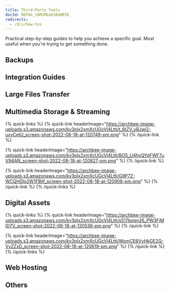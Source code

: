 ```yaml
---
title: Third-Party Tools
docId: REPde_t8MJMDaE2BU8RfQ
redirects:
  - /dcs/how-tos
---
```


Practical step-by-step guides to help you achieve a specific goal. Most useful when you're trying to get something done.

## Backups

[](docId:3gNhGvPOi3DFDya6NyVb0)&#x20;

[](docId:y-G_lQNpFO15OPh_cevQM)&#x20;

[](docId:-qeCzVrbZxM-Wz6P5SQbZ)&#x20;

[](docId:fFkBYzSTI_0eLD8aohftm)&#x20;

[](docId:5_zxVAqCUku5pVX0OTwSW)&#x20;

[](docId:VzNAjuGSXXvsIh-mfhKVr)&#x20;

## Integration Guides

[](docId:rnZKB53zoxOVjYLcnHngs)&#x20;

[](docId:cJm_o93WkIvh0qm40oBlV)&#x20;

[](docId:ck-R5xTsfq4VjCP4pJC-8)&#x20;

[](docId:e8RYUgo0V1EGA6wbuvb2x)&#x20;

[](docId:lvqkxgrbdMrqc1XnnvDFj)&#x20;

[](docId:pRj_WJuVm3TDmaSG6zM55)&#x20;

[](docId:3fdjlw0QhKg2w6FU4ZdbX)&#x20;

## Large Files Transfer

[](docId:9lzZ5MDR7j__XSFKFOY6g)&#x20;

[](docId:OkJongWeLGhPy4KKz34W4)&#x20;

[](docId:APk9353kCNcg5PKRPQ06u)&#x20;

[](docId:LdrqSoECrAyE_LQMvj3aF)&#x20;

[](docId:7zZjObABVo8nOy5KLm--f)&#x20;

[](docId:LcjEYyxUmyViTjNYy6hDd)&#x20;

## Multimedia Storage & Streaming

{% quick-links %}
{% quick-link headerImage="https://archbee-image-uploads.s3.amazonaws.com/kv3plx2xmXcUGcVl4Lttj/t_6tZV_yBJwl2-uxyCetU_screen-shot-2022-08-18-at-120749-pm.png" %}
[](docId:XjYoGwaE6ncc3xTICXOOu)&#x20;
{% /quick-link %}

{% quick-link headerImage="https://archbee-image-uploads.s3.amazonaws.com/kv3plx2xmXcUGcVl4Lttj/BO5_U4hvQYqFWF7uV94AN_screen-shot-2022-08-18-at-120827-pm.png" %}
[](docId:c0Ay0w8gxfln0EJxle0bz)&#x20;
{% /quick-link %}

{% quick-link headerImage="https://archbee-image-uploads.s3.amazonaws.com/kv3plx2xmXcUGcVl4Lttj/G9P7Z-WCQHDlo2W1FBlif_screen-shot-2022-08-18-at-120908-pm.png" %}
[](docId:Ywf4qZUmhJXxbFy55G8Mj)&#x20;
{% /quick-link %}
{% /quick-links %}

## Digital Assets

{% quick-links %}
{% quick-link headerImage="https://archbee-image-uploads.s3.amazonaws.com/kv3plx2xmXcUGcVl4Lttj/s517bqgn26_PW3FjMID7V_screen-shot-2022-08-18-at-120536-pm.png" %}
[](docId:mSHcwI19g4F9qo0XBpiOh)&#x20;
{% /quick-link %}

{% quick-link headerImage="https://archbee-image-uploads.s3.amazonaws.com/kv3plx2xmXcUGcVl4Lttj/WomCE6VyHkGE2Q-VvZZxD_screen-shot-2022-08-18-at-120619-pm.png" %}
[](docId:KvwtaDpf_VH01I8oMwGKY)&#x20;
{% /quick-link %}
{% /quick-links %}

## Web Hosting

[](docId:GkgE6Egi02wRZtyryFyPz)&#x20;

[](docId:LSHpad8pwMKZ50POWK2wM)&#x20;

## Others

[](docId:PUIq--JfqJvG36xkJ_Fia)&#x20;

[](docId:31PlH5QGjhv0HKIaLeU4t)&#x20;

[](docId:xKDtMvd6tn5joueoU3PTq)&#x20;
